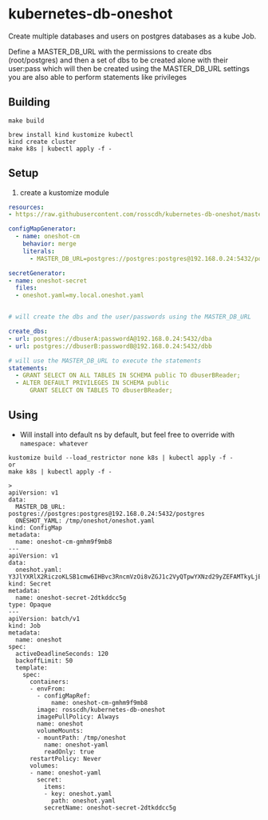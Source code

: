 # kubernetes-db-oneshot

Create multiple databases and users on postgres databases as a kube Job.

Define a MASTER_DB_URL with the permissions to create dbs (root/postgres)
and then a set of dbs to be created alone with their user:pass which will then be created using the MASTER_DB_URL settings
you are also able to perform statements like privileges

## Building

```
make build

brew install kind kustomize kubectl
kind create cluster
make k8s | kubectl apply -f -
```

## Setup

1. create a kustomize module

```kustomization.yaml
resources:
- https://raw.githubusercontent.com/rosscdh/kubernetes-db-oneshot/master/k8s

configMapGenerator:
  - name: oneshot-cm
    behavior: merge
    literals:
      - MASTER_DB_URL=postgres://postgres:postgres@192.168.0.24:5432/postgres

secretGenerator:
- name: oneshot-secret
  files:
  - oneshot.yaml=my.local.oneshot.yaml
```

```my.local.oneshot.yaml

# will create the dbs and the user/passwords using the MASTER_DB_URL

create_dbs:
- url: postgres://dbuserA:passwordA@192.168.0.24:5432/dba
- url: postgres://dbuserB:passwordB@192.168.0.24:5432/dbb

# will use the MASTER_DB_URL to execute the statements
statements:
  - GRANT SELECT ON ALL TABLES IN SCHEMA public TO dbuserBReader;
  - ALTER DEFAULT PRIVILEGES IN SCHEMA public
      GRANT SELECT ON TABLES TO dbuserBReader;
```

## Using

* Will install into default ns by default, but feel free to override with `namespace: whatever`

```
kustomize build --load_restrictor none k8s | kubectl apply -f -
or
make k8s | kubectl apply -f -

>
apiVersion: v1
data:
  MASTER_DB_URL: postgres://postgres:postgres@192.168.0.24:5432/postgres
  ONESHOT_YAML: /tmp/oneshot/oneshot.yaml
kind: ConfigMap
metadata:
  name: oneshot-cm-gmhm9f9mb8
---
apiVersion: v1
data:
  oneshot.yaml: Y3JlYXRlX2RiczoKLSB1cmw6IHBvc3RncmVzOi8vZGJ1c2VyQTpwYXNzd29yZEFAMTkyLjE2OC4wLjI0OjU0MzIvZGJhCi0gdXJsOiBwb3N0Z3JlczovL2RidXNlckI6cGFzc3dvcmRCQDE5Mi4xNjguMC4yNDo1NDMyL2RiYgpzdGF0ZW1lbnRzOgogIC0gR1JBTlQgU0VMRUNUIE9OIEFMTCBUQUJMRVMgSU4gU0NIRU1BIHB1YmxpYyBUTyBkYnVzZXJCUmVhZGVyOwogIC0gQUxURVIgREVGQVVMVCBQUklWSUxFR0VTIElOIFNDSEVNQSBwdWJsaWMKICAgICAgR1JBTlQgU0VMRUNUIE9OIFRBQkxFUyBUTyBkYnVzZXJCUmVhZGVyOw==
kind: Secret
metadata:
  name: oneshot-secret-2dtkddcc5g
type: Opaque
---
apiVersion: batch/v1
kind: Job
metadata:
  name: oneshot
spec:
  activeDeadlineSeconds: 120
  backoffLimit: 50
  template:
    spec:
      containers:
      - envFrom:
        - configMapRef:
            name: oneshot-cm-gmhm9f9mb8
        image: rosscdh/kubernetes-db-oneshot
        imagePullPolicy: Always
        name: oneshot
        volumeMounts:
        - mountPath: /tmp/oneshot
          name: oneshot-yaml
          readOnly: true
      restartPolicy: Never
      volumes:
      - name: oneshot-yaml
        secret:
          items:
          - key: oneshot.yaml
            path: oneshot.yaml
          secretName: oneshot-secret-2dtkddcc5g
```